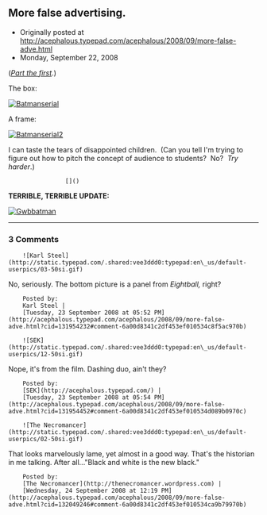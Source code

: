 ## More false advertising.

 * Originally posted at http://acephalous.typepad.com/acephalous/2008/09/more-false-adve.html
 * Monday, September 22, 2008



([_Part the first_](http://acephalous.typepad.com/acephalous/2008/06/false-advertisi.html).)

The box:

[![Batmanserial](http://acephalous.typepad.com/photos/uncategorized/2008/09/22/batmanserial.jpg "Batmanserial")](http://www.amazon.com/exec/obidos/ASIN/B000AQOHNA/diesekoschmar-20)

A frame:

[![Batmanserial2](http://acephalous.typepad.com/photos/uncategorized/2008/09/22/batmanserial2.jpg "Batmanserial2")](http://acephalous.typepad.com/photos/uncategorized/2008/09/22/batmanserial2.jpg)

I can taste the tears of disappointed children.  (Can you tell I'm trying to figure out how to pitch the concept of audience to students?  No?  _Try harder_.)

		

					[]()
			

**TERRIBLE, TERRIBLE UPDATE:**

[![Gwbbatman](http://acephalous.typepad.com/photos/uncategorized/2008/09/22/gwbbatman.jpg "Gwbbatman")](http://acephalous.typepad.com/photos/uncategorized/2008/09/22/gwbbatman.jpg)

			

* * *

### 3 Comments 

		

                
[]()

	

		![Karl Steel](http://static.typepad.com/.shared:vee3ddd0:typepad:en\_us/default-userpics/03-50si.gif)
	

	

		

No, seriously. The bottom picture is a panel from _Eightball,_ right?

	

		Posted by:
		Karl Steel |
		[Tuesday, 23 September 2008 at 05:52 PM](http://acephalous.typepad.com/acephalous/2008/09/more-false-adve.html?cid=131954232#comment-6a00d8341c2df453ef010534c8f5ac970b)

[]()

	

		![SEK](http://static.typepad.com/.shared:vee3ddd0:typepad:en\_us/default-userpics/12-50si.gif)
	

	

		

Nope, it's from the film.  Dashing duo, ain't they?

	

		Posted by:
		[SEK](http://acephalous.typepad.com/) |
		[Tuesday, 23 September 2008 at 05:54 PM](http://acephalous.typepad.com/acephalous/2008/09/more-false-adve.html?cid=131954452#comment-6a00d8341c2df453ef010534d089b0970c)

[]()

	

		![The Necromancer](http://static.typepad.com/.shared:vee3ddd0:typepad:en\_us/default-userpics/02-50si.gif)
	

	

		

That looks marvelously lame, yet almost in a good way. That's the historian in me talking. After all..."Black and white is the new black."

	

		Posted by:
		[The Necromancer](http://thenecromancer.wordpress.com) |
		[Wednesday, 24 September 2008 at 12:19 PM](http://acephalous.typepad.com/acephalous/2008/09/more-false-adve.html?cid=132049246#comment-6a00d8341c2df453ef010534ca9b79970b)

		

        